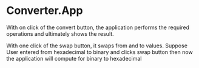 # Converter.App
With on click of the convert button, the application performs the required operations
and ultimately shows the result.

With one click of the swap button, it swaps from and to values. Suppose
User entered from hexadecimal to binary and clicks swap button then
now the application will compute for binary to hexadecimal
